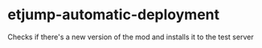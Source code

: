# etjump-automatic-deployment
Checks if there's a new version of the mod and installs it to the test server
